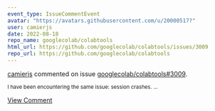 ```yaml
---
event_type: IssueCommentEvent
avatar: "https://avatars.githubusercontent.com/u/20000517?"
user: camierjs
date: 2022-08-18
repo_name: googlecolab/colabtools
html_url: https://github.com/googlecolab/colabtools/issues/3009
repo_url: https://github.com/googlecolab/colabtools
---
```


<a href='https://github.com/camierjs' target='_blank'>camierjs</a> commented on issue <a href='https://github.com/googlecolab/colabtools/issues/3009' target='_blank'>googlecolab/colabtools#3009</a>.

<small>I have been encountering the same issue: session crashes....</small>

<a href='https://github.com/googlecolab/colabtools/issues/3009' target='_blank'>View Comment</a>